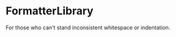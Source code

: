 FormatterLibrary
================

For those who can&#39;t stand inconsistent whitespace or indentation.